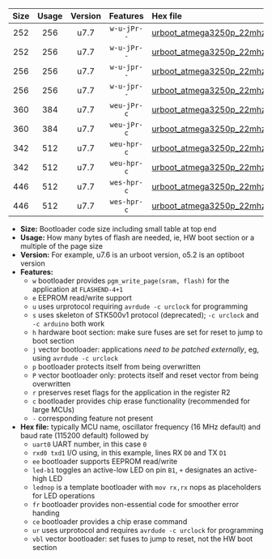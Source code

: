 |Size|Usage|Version|Features|Hex file|
|:-:|:-:|:-:|:-:|:--|
|252|256|u7.7|`w-u-jPr--`|[urboot_atmega3250p_22mhz1184_4800bps_uart0_rxe0_txe1_led+b7_ur_vbl.hex](https://raw.githubusercontent.com/stefanrueger/urboot.hex/main/mcus/atmega3250p/fcpu_22mhz1184/4800_bps/urboot_atmega3250p_22mhz1184_4800bps_uart0_rxe0_txe1_led+b7_ur_vbl.hex)|
|252|256|u7.7|`w-u-jPr--`|[urboot_atmega3250p_22mhz1184_4800bps_uart0_rxe0_txe1_lednop_ur_vbl.hex](https://raw.githubusercontent.com/stefanrueger/urboot.hex/main/mcus/atmega3250p/fcpu_22mhz1184/4800_bps/urboot_atmega3250p_22mhz1184_4800bps_uart0_rxe0_txe1_lednop_ur_vbl.hex)|
|256|256|u7.7|`w-u-jpr--`|[urboot_atmega3250p_22mhz1184_4800bps_uart0_rxe0_txe1_led+b7_fr_ur_vbl.hex](https://raw.githubusercontent.com/stefanrueger/urboot.hex/main/mcus/atmega3250p/fcpu_22mhz1184/4800_bps/urboot_atmega3250p_22mhz1184_4800bps_uart0_rxe0_txe1_led+b7_fr_ur_vbl.hex)|
|256|256|u7.7|`w-u-jpr--`|[urboot_atmega3250p_22mhz1184_4800bps_uart0_rxe0_txe1_lednop_fr_ur_vbl.hex](https://raw.githubusercontent.com/stefanrueger/urboot.hex/main/mcus/atmega3250p/fcpu_22mhz1184/4800_bps/urboot_atmega3250p_22mhz1184_4800bps_uart0_rxe0_txe1_lednop_fr_ur_vbl.hex)|
|360|384|u7.7|`weu-jPr-c`|[urboot_atmega3250p_22mhz1184_4800bps_uart0_rxe0_txe1_ee_led+b7_fr_ce_ur_vbl.hex](https://raw.githubusercontent.com/stefanrueger/urboot.hex/main/mcus/atmega3250p/fcpu_22mhz1184/4800_bps/urboot_atmega3250p_22mhz1184_4800bps_uart0_rxe0_txe1_ee_led+b7_fr_ce_ur_vbl.hex)|
|360|384|u7.7|`weu-jPr-c`|[urboot_atmega3250p_22mhz1184_4800bps_uart0_rxe0_txe1_ee_lednop_fr_ce_ur_vbl.hex](https://raw.githubusercontent.com/stefanrueger/urboot.hex/main/mcus/atmega3250p/fcpu_22mhz1184/4800_bps/urboot_atmega3250p_22mhz1184_4800bps_uart0_rxe0_txe1_ee_lednop_fr_ce_ur_vbl.hex)|
|342|512|u7.7|`weu-hpr-c`|[urboot_atmega3250p_22mhz1184_4800bps_uart0_rxe0_txe1_ee_led+b7_fr_ce_ur.hex](https://raw.githubusercontent.com/stefanrueger/urboot.hex/main/mcus/atmega3250p/fcpu_22mhz1184/4800_bps/urboot_atmega3250p_22mhz1184_4800bps_uart0_rxe0_txe1_ee_led+b7_fr_ce_ur.hex)|
|342|512|u7.7|`weu-hpr-c`|[urboot_atmega3250p_22mhz1184_4800bps_uart0_rxe0_txe1_ee_lednop_fr_ce_ur.hex](https://raw.githubusercontent.com/stefanrueger/urboot.hex/main/mcus/atmega3250p/fcpu_22mhz1184/4800_bps/urboot_atmega3250p_22mhz1184_4800bps_uart0_rxe0_txe1_ee_lednop_fr_ce_ur.hex)|
|446|512|u7.7|`wes-hpr-c`|[urboot_atmega3250p_22mhz1184_4800bps_uart0_rxe0_txe1_ee_led+b7_fr_ce.hex](https://raw.githubusercontent.com/stefanrueger/urboot.hex/main/mcus/atmega3250p/fcpu_22mhz1184/4800_bps/urboot_atmega3250p_22mhz1184_4800bps_uart0_rxe0_txe1_ee_led+b7_fr_ce.hex)|
|446|512|u7.7|`wes-hpr-c`|[urboot_atmega3250p_22mhz1184_4800bps_uart0_rxe0_txe1_ee_lednop_fr_ce.hex](https://raw.githubusercontent.com/stefanrueger/urboot.hex/main/mcus/atmega3250p/fcpu_22mhz1184/4800_bps/urboot_atmega3250p_22mhz1184_4800bps_uart0_rxe0_txe1_ee_lednop_fr_ce.hex)|

- **Size:** Bootloader code size including small table at top end
- **Usage:** How many bytes of flash are needed, ie, HW boot section or a multiple of the page size
- **Version:** For example, u7.6 is an urboot version, o5.2 is an optiboot version
- **Features:**
  + `w` bootloader provides `pgm_write_page(sram, flash)` for the application at `FLASHEND-4+1`
  + `e` EEPROM read/write support
  + `u` uses urprotocol requiring `avrdude -c urclock` for programming
  + `s` uses skeleton of STK500v1 protocol (deprecated); `-c urclock` and `-c arduino` both work
  + `h` hardware boot section: make sure fuses are set for reset to jump to boot section
  + `j` vector bootloader: applications *need to be patched externally*, eg, using `avrdude -c urclock`
  + `p` bootloader protects itself from being overwritten
  + `P` vector bootloader only: protects itself and reset vector from being overwritten
  + `r` preserves reset flags for the application in the register R2
  + `c` bootloader provides chip erase functionality (recommended for large MCUs)
  + `-` corresponding feature not present
- **Hex file:** typically MCU name, oscillator frequency (16 MHz default) and baud rate (115200 default) followed by
  + `uart0` UART number, in this case `0`
  + `rxd0 txd1` I/O using, in this example, lines RX `D0` and TX `D1`
  + `ee` bootloader supports EEPROM read/write
  + `led-b1` toggles an active-low LED on pin `B1`, `+` designates an active-high LED
  + `lednop` is a template bootloader with `mov rx,rx` nops as placeholders for LED operations
  + `fr` bootloader provides non-essential code for smoother error handing
  + `ce` bootloader provides a chip erase command
  + `ur` uses urprotocol and requires `avrdude -c urclock` for programming
  + `vbl` vector bootloader: set fuses to jump to reset, not the HW boot section
